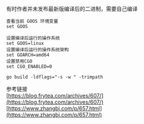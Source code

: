 有时作者并未发布最新版编译后的二进制，需要自己编译
```
查看当前 GOOS 环境变量
set GOOS

设置编译后运行的操作系统
set GOOS=linux
设置编译后运行的操作系统架构
set GOARCH=amd64
设置禁用CGO
set CGO_ENABLED=0

go build -ldflags="-s -w " -trimpath
```

参考链接  
[https://blog.frytea.com/archives/607/](https://blog.frytea.com/archives/607/)  
[https://www.zhangbj.com/p/657.html](https://www.zhangbj.com/p/657.html)  